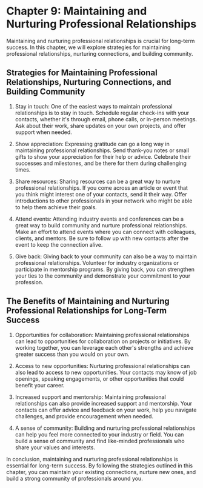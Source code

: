 Chapter 9: Maintaining and Nurturing Professional Relationships
===============================================================

Maintaining and nurturing professional relationships is crucial for long-term success. In this chapter, we will explore strategies for maintaining professional relationships, nurturing connections, and building community.

Strategies for Maintaining Professional Relationships, Nurturing Connections, and Building Community
----------------------------------------------------------------------------------------------------

1. Stay in touch: One of the easiest ways to maintain professional relationships is to stay in touch. Schedule regular check-ins with your contacts, whether it's through email, phone calls, or in-person meetings. Ask about their work, share updates on your own projects, and offer support when needed.

2. Show appreciation: Expressing gratitude can go a long way in maintaining professional relationships. Send thank-you notes or small gifts to show your appreciation for their help or advice. Celebrate their successes and milestones, and be there for them during challenging times.

3. Share resources: Sharing resources can be a great way to nurture professional relationships. If you come across an article or event that you think might interest one of your contacts, send it their way. Offer introductions to other professionals in your network who might be able to help them achieve their goals.

4. Attend events: Attending industry events and conferences can be a great way to build community and nurture professional relationships. Make an effort to attend events where you can connect with colleagues, clients, and mentors. Be sure to follow up with new contacts after the event to keep the connection alive.

5. Give back: Giving back to your community can also be a way to maintain professional relationships. Volunteer for industry organizations or participate in mentorship programs. By giving back, you can strengthen your ties to the community and demonstrate your commitment to your profession.

The Benefits of Maintaining and Nurturing Professional Relationships for Long-Term Success
------------------------------------------------------------------------------------------

1. Opportunities for collaboration: Maintaining professional relationships can lead to opportunities for collaboration on projects or initiatives. By working together, you can leverage each other's strengths and achieve greater success than you would on your own.

2. Access to new opportunities: Nurturing professional relationships can also lead to access to new opportunities. Your contacts may know of job openings, speaking engagements, or other opportunities that could benefit your career.

3. Increased support and mentorship: Maintaining professional relationships can also provide increased support and mentorship. Your contacts can offer advice and feedback on your work, help you navigate challenges, and provide encouragement when needed.

4. A sense of community: Building and nurturing professional relationships can help you feel more connected to your industry or field. You can build a sense of community and find like-minded professionals who share your values and interests.

In conclusion, maintaining and nurturing professional relationships is essential for long-term success. By following the strategies outlined in this chapter, you can maintain your existing connections, nurture new ones, and build a strong community of professionals around you.
